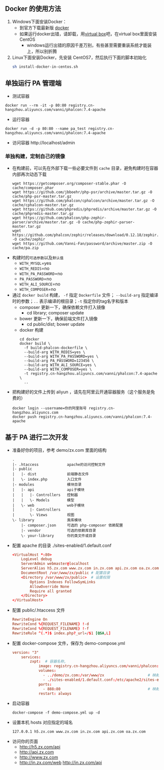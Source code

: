 ## Docker 的使用方法
1. Windows下面安装Docker：
   - 到官方下载最新版 [docker](https://hub.docker.com/editions/community/docker-ce-desktop-windows)
   - 如果运行docker出错，请卸载，用[virtual box](https://www.virtualbox.org/)吧，在virtual box里面安装CentOS
      - windows运行出错的原因千差万别，有些甚至需要重装系统才能装上，所以别折腾
2. Linux下面安装Docker，先安装 CentOS7，然后执行下面的脚本初始化
    ```sh
    sh install-docker-in-centos.sh
    ```
## 单独运行 PA 管理端
- 测试容器
```
docker run --rm -it -p 80:80 registry.cn-hangzhou.aliyuncs.com/vanni/phalcon:7.4-apache
```
- 运行容器
```
docker run -d -p 80:80 --name pa_test registry.cn-hangzhou.aliyuncs.com/vanni/phalcon:7.4-apache
```
- 访问容器 http://localhost/admin

### 单独构建，定制自己的镜像
- 在构建前，可以先在外部下载一些必要文件到 `cache` 目录，避免构建时在容器内部再次动态下载
    ```
    wget https://getcomposer.org/composer-stable.phar -O cache/composer.phar
    wget https://github.com/jbboehr/php-psr/archive/master.tar.gz -O cache/php-psr-master.tar.gz
    wget https://github.com/phalcon/cphalcon/archive/master.tar.gz -O cache/cphalcon-master.tar.gz
    wget https://github.com/phpredis/phpredis/archive/master.tar.gz -O cache/phpredis-master.tar.gz
    wget https://github.com/phalcon/php-zephir-parser/archive/master.tar.gz -O cache/php-zephir-parser-master.tar.gz
    wget https://github.com/phalcon/zephir/releases/download/0.12.18/zephir.phar -O cache/zephir
    wget https://github.com/Vanni-Fan/password/archive/master.zip -O cache/pa.zip
    ```
- 构建时的`可选参数`以及`默认值`
  - `WITH_MYSQL`=yes
  - `WITH_REDIS`=no
  - `WITH_PA_PASSWORD`=no
  - `PA_PASSWORD`=no
  - `WITH_ALI_SOURCE`=no
  - `WITH_COMPOSER`=no
- 通过 `docker build` 构建， `-f` 指定 `Dockerfile` 文件； `--build-arg` 指定编译时的参数；`..` 表示编译的根目录；`-t` 指定你的tag名字和版本
  - composer 更新一下，确保依赖文件打入镜像
    - cd library; composer update
  - bower 更新一下，确保前端文件打入镜像
    - cd public/dist; bower update
  - docker 构建
    ```
    cd docker
    docker build \
      -f build-phalcon-dockerfile \
      --build-arg WITH_REDIS=yes \
      --build-arg WITH_PA_PASSWORD=yes \
      --build-arg PA_PASSWORD=123456 \
      --build-arg WITH_ALI_SOURCE=yes \
      --build-arg WITH_COMPOSER=yes \
      -t registry.cn-hangzhou.aliyuncs.com/vanni/phalcon:7.4-apache \
      ..
    ```
- 把构建好的文件上传到 aliyun ，请先在阿里云开通容器服务（这个服务是免费的）
    ```
    docker login --username=你的阿里账号 registry.cn-hangzhou.aliyuncs.com
    docker push registry.cn-hangzhou.aliyuncs.com/vanni/phalcon:7.4-apache
    ```

## 基于 PA 进行二次开发
- 准备好你的项目，参考 demo/zx.com 里面的结构
    ```
    . 
    |- .htaccess             apache的访问控制文件
    |- public
    |   |- dist              前端静态文件
    |   \- index.php         入口文件
    |- modules               模块目录
    |   |- api               api子模块
    |   |   |- Controllers   控制器
    |   |   \- Models        模型
    |   \- web               web子模块
    |       |- Controllers
    |       \- Views         视图
    \- library               类库模块
        |- composer.json     可选的 php-composer 依赖配置
        |- vendor            可选的依赖库目录
        \- your-library      你的类文件或目录
    ```
- 配置 apache 的目录 ./sites-enabled/1.default.conf
    ```conf
    <VirtualHost *:80>
        LogLevel debug
        ServerAdmin webmaster@localhost
        ServerAlias h5.zx.com www.zx.com in.zx.com api.zx.com oa.zx.com # 配置域名
        DocumentRoot /var/www/zx/public # 配置目录
        <Directory /var/www/zx/public>  # 设置权限
            Options Indexes FollowSymLinks
            AllowOverride None
            Require all granted
        </Directory>
    </VirtualHost>
    ```
- 配置 public/.htaccess 文件
    ```conf
    RewriteEngine On
    RewriteCond %{REQUEST_FILENAME} !-d
    RewriteCond %{REQUEST_FILENAME} !-f
    RewriteRule ^(.*)$ index.php?_url=/$1 [QSA,L]
    ```
- 配置 docker-compose 文件，保存为 demo-compose.yml
    ```conf
    version: "3"
        services:
            zxpt:  # 容器名称, 
                image: registry.cn-hangzhou.aliyuncs.com/vanni/phalcon:7.4-apache  # 这个是打包好的镜像
                volumes:
                  - ../demo/zx.com:/var/www/zx                    # 映射文件到容器里面   本地文件:容器文件
                  - ./sites-enabled/1.default.conf:/etc/apache2/sites-enabled/1.default.conf    # 映射apache虚拟文件
                ports:
                  - 888:80                                        # 映射端口    本地端口:容器端口
                restart: always
    ```
- 启动容器
    ```
    docker-compose -f demo-compose.yml up -d
    ```
- 设置本机 hosts 对应指定的域名
    ```
    127.0.0.1 h5.zx.com www.zx.com in.zx.com api.zx.com oa.zx.com
    ```
- 访问你的页面
  - http://h5.zx.com/api
  - http://api.zx.com
  - http://www.zx.com
  - http://in.zx.com/web  http://in.zx.com/api
